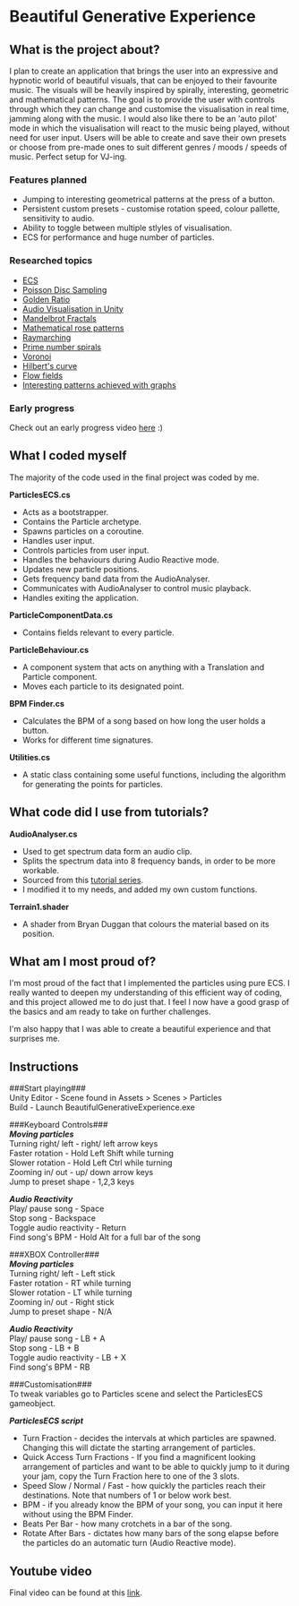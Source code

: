 # Beautiful Generative Experience

## What is the project about?
I plan to create an application that brings the user into an expressive and hypnotic world of beautiful visuals, that can be enjoyed to their favourite music. The visuals will be heavily inspired by spirally, interesting, geometric and mathematical patterns. The goal is to provide the user with controls through which they can change and customise the visualisation in real time, jamming along with the music. I would also like there to be an 'auto pilot' mode in which the visualisation will react to the music being played, without need for user input. Users will be able to create and save their own presets or choose from pre-made ones to suit different genres / moods / speeds of music. Perfect setup for VJ-ing.

### Features planned
- Jumping to interesting geometrical patterns at the press of a button.
- Persistent custom presets - customise rotation speed, colour pallette, sensitivity to audio.
- Ability to toggle between multiple stlyles of visualisation.
- ECS for performance and huge number of particles.

### Researched topics
* [ECS](https://www.youtube.com/playlist?list=PLzDRvYVwl53s40yP5RQXitbT--IRcHqba)
* [Poisson Disc Sampling](https://www.youtube.com/watch?v=7WcmyxyFO7o)
* [Golden Ratio](https://www.youtube.com/watch?v=sj8Sg8qnjOg)
* [Audio Visualisation in Unity](https://www.youtube.com/playlist?list=PL3POsQzaCw53p2tA6AWf7_AWgplskR0Vo)
* [Mandelbrot Fractals](https://www.youtube.com/watch?v=6IWXkV82oyY)
* [Mathematical rose patterns](https://www.youtube.com/watch?v=f5QBExMNB1I)
* [Raymarching](https://www.youtube.com/watch?v=Cp5WWtMoeKg)
* [Prime number spirals](https://www.youtube.com/watch?v=EK32jo7i5LQ)
* [Voronoi](https://www.youtube.com/watch?v=l-07BXzNdPw)
* [Hilbert's curve](https://www.youtube.com/watch?v=3s7h2MHQtxc)
* [Flow fields](https://www.youtube.com/watch?v=rB83DpBJQsE)
* [Interesting patterns achieved with graphs](https://www.youtube.com/watch?v=pAMgUB51XZA)

### Early progress
Check out an early progress video [here](https://www.youtube.com/watch?v=GV9sL5xkrDM) :)

## What I coded myself
The majority of the code used in the final project was coded by me.

**ParticlesECS.cs**
* Acts as a bootstrapper.
* Contains the Particle archetype.
* Spawns particles on a coroutine.
* Handles user input.
* Controls particles from user input.
* Handles the behaviours during Audio Reactive mode.
* Updates new particle positions.
* Gets frequency band data from the AudioAnalyser. 
* Communicates with AudioAnalyser to control music playback.
* Handles exiting the application.

**ParticleComponentData.cs**
* Contains fields relevant to every particle.

**ParticleBehaviour.cs**
* A component system that acts on anything with a Translation and Particle component.
* Moves each particle to its designated point.

**BPM Finder.cs**
* Calculates the BPM of a song based on how long the user holds a button.
* Works for different time signatures.

**Utilities.cs**
* A static class containing some useful functions, including the algorithm for generating the points for particles.

## What code did I use from tutorials?

**AudioAnalyser.cs**
* Used to get spectrum data form an audio clip.
* Splits the spectrum data into 8 frequency bands, in order to be more workable.
* Sourced from this [tutorial series](https://www.youtube.com/playlist?list=PL3POsQzaCw53p2tA6AWf7_AWgplskR0Vo).
* I modified it to my needs, and added my own custom functions.

**Terrain1.shader**
* A shader from Bryan Duggan that colours the material based on its position.

## What am I most proud of?
I'm most proud of the fact that I implemented the particles using pure ECS. I really wanted to deepen my understanding of this efficient way of coding, and this project allowed me to do just that. I feel I now have a good grasp of the basics and am ready to take on further challenges.

I'm also happy that I was able to create a beautiful experience and that surprises me. 

## Instructions
###Start playing###  
Unity Editor - Scene found in Assets > Scenes > Particles   
Build - Launch BeautifulGenerativeExperience.exe

###Keyboard Controls###  
***Moving particles***  
Turning right/ left - right/ left arrow keys  
Faster rotation - Hold Left Shift while turning  
Slower rotation - Hold Left Ctrl while turning  
Zooming in/ out - up/ down arrow keys  
Jump to preset shape - 1,2,3 keys  

***Audio Reactivity***  
Play/ pause song - Space  
Stop song - Backspace  
Toggle audio reactivity - Return  
Find song's BPM - Hold Alt for a full bar of the song  

###XBOX Controller###    
***Moving particles***  
Turning right/ left - Left stick    
Faster rotation - RT while turning  
Slower rotation - LT while turning  
Zooming in/ out - Right stick  
Jump to preset shape - N/A  

***Audio Reactivity***  
Play/ pause song - LB + A  
Stop song - LB + B  
Toggle audio reactivity - LB + X  
Find song's BPM - RB  

###Customisation###  
To tweak variables go to Particles scene and select the ParticlesECS gameobject.

***ParticlesECS script***
* Turn Fraction - decides the intervals at which particles are spawned. Changing this will dictate the starting arrangement of particles.
* Quick Access Turn Fractions - If you find a magnificent looking arrangement of particles and want to be able to quickly jump to it during your jam, copy the Turn Fraction here to one of the 3 slots.
* Speed Slow / Normal / Fast - how quickly the particles reach their destinations. Note that numbers of 1 or below work best.
* BPM - if you already know the BPM of your song, you can input it here without using the BPM Finder.
* Beats Per Bar - how many crotchets in a bar of the song.
* Rotate After Bars - dictates how many bars of the song elapse before the particles do an automatic turn (Audio Reactive mode). 

## Youtube video

Final video can be found at this [link](https://www.youtube.com/watch?v=cGKtmeEuuGU&feature=youtu.be).
